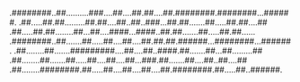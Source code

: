
.########..##..........###....##....##.##....##.########.########...######.
.##.....##.##.........##.##....##..##..###...##.##.......##.....##.##....##
.##.....##.##........##...##....####...####..##.##.......##.....##.##......
.########..##.......##.....##....##....##.##.##.######...########...######.
.##........##.......#########....##....##..####.##.......##...##.........##
.##........##.......##.....##....##....##...###.##.......##....##..##....##
.##........########.##.....##....##....##....##.########.##.....##..######.
